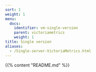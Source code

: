 ```yaml
---
sort: 1
weight: 1
menu:
  docs:
    identifier: vm-single-version
    parent: victoriametrics
    weight: 1
title: Single version
aliases:
  - /Single-server-VictoriaMetrics.html
---
```

{{% content "README.md" %}}
